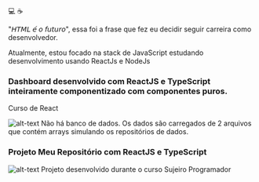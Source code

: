 :computer: :coffee:

"𝘏𝘛𝘔𝘓 𝘦́ 𝘰 𝘧𝘶𝘵𝘶𝘳𝘰", essa foi a frase que fez eu decidir seguir carreira como desenvolvedor.

Atualmente, estou focado na stack de JavaScript estudando desenvolvimento usando ReactJs e NodeJs


### **Dashboard desenvolvido com ReactJS e TypeScript inteiramente componentizado com componentes puros.**
Curso de React

![alt-text](https://camo.githubusercontent.com/4426c83df47d093e3f6ba8abb1220b1a329d8ce0756bf4835bc24be3ed43eeac/68747470733a2f2f692e6962622e636f2f53307043664d642f64617368626f6172642e676966)
Não há banco de dados. Os dados são carregados de 2 arquivos que contém arrays simulando os repositórios de dados.

### **Projeto Meu Repositório com ReactJS e TypeScript**
![alt-text](https://camo.githubusercontent.com/bae19d0f6f66bb16ea7e1676a7ce6ca3adad3c6557297813f0a2a726876f970f/68747470733a2f2f692e6962622e636f2f6e72664866734e2f416e696d612d6f2e676966)
Projeto desenvolvido durante o curso Sujeiro Programador

<!--
**alexferreira1796/alexferreira1796** is a ✨ _special_ ✨ repository because its `README.md` (this file) appears on your GitHub profile.

Here are some ideas to get you started:

- 🔭 I’m currently working on ...
- 🌱 I’m currently learning ...
- 👯 I’m looking to collaborate on ...
- 🤔 I’m looking for help with ...
- 💬 Ask me about ...
- 📫 How to reach me: ...
- 😄 Pronouns: ...
- ⚡ Fun fact: ...
-->
